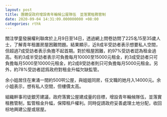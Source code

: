 ```yaml
---
layout: post
title: 團體促政府增設青年輪候公屋隊伍　並落實租務管制
date: 2020-09-04 14:31:09.000000000 +08:00
categories: rthk
---
```


關注學童發展權利聯席於上月9日至14日，透過網上問卷訪問了225名15至35歲人士，了解青年租置房屋困難問題。結果顯示，近8成半受訪者表示想要私人空間，但超過7成受訪者表示負擔不起首期。對於租屋困難，約97%受訪者認為租金過高。有約3成半受訪者表示可負擔每月10000至15000元租金，約3成受訪者只可負擔每月5000至10000元租金，約2成8受訪者則只可負擔每月5000元租金。另外，約78%受訪者認爲政府對租金升幅欠缺監管。

余小姐居住在東涌一間約500呎公屋，與姐姐同房，任文職的她月入14000元。余小姐表示，想有私人空間，但樓價太高。

組織幹事司徒銀芳建議，政府落實公屋建成量的目標，增設青年輪候隊伍，並落實租務管制，監管租金升幅，保障租戶權利。同時促請政府妥善處理土地分配，收回棕地興建公屋或居屋。
